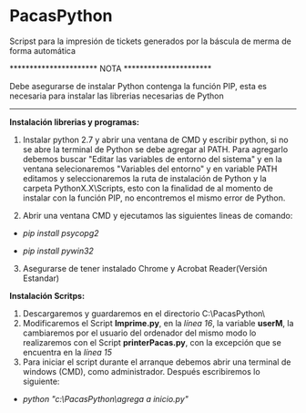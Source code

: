 # PacasPython
Scripst para la impresión de tickets generados por la báscula de merma de forma automática

********************** NOTA **********************

Debe asegurarse de instalar Python contenga la función PIP, esta es necesaria para instalar las librerias necesarias de Python

**************************************************

**Instalación librerias y programas:**

1. Instalar  python 2.7  y abrir una ventana de CMD y escribir python, si no  se abre la terminal de Python se debe agregar al PATH. 
Para agregarlo debemos buscar "Editar  las variables de entorno del sistema" y en la  ventana selecionaremos "Variables del entorno"
y en variable PATH editamos y seleccionaremos la ruta de instalación de Python y la carpeta PythonX.X\Scripts, esto con la finalidad
de al momento de instalar con la función PIP, no encontremos el mismo error de Python.

2. Abrir una ventana CMD y ejecutamos las siguientes lineas de comando:

* *pip install psycopg2*

* *pip install pywin32*

3. Asegurarse de tener instalado Chrome y Acrobat Reader(Versión Estandar)

**Instalación Scritps:**

1. Descargaremos y guardaremos en el directorio C:\PacasPython\
2. Modificaremos el Script **Imprime.py**, en la *línea 16*, la variable **userM**, la cambiaremos por el usuario del ordenador del mismo modo
lo realizaremos con el Script **printerPacas.py**, con la excepción que se encuentra en la *línea 15*
3. Para iniciar el script durante el arranque debemos abrir una terminal de  windows (CMD), como administrador. Después escribiremos
lo siguiente:

* *python "c:\PacasPython\agrega a inicio.py"*
